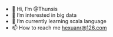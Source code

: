 - 👋 Hi, I’m @Thunsis
- 👀 I’m interested in big data
- 🌱 I’m currently learning scala language
- 📫 How to reach me hexuanr@126.com

<!---
Thunsis/Thunsis is a ✨ special ✨ repository because its `README.md` (this file) appears on your GitHub profile.
You can click the Preview link to take a look at your changes.
--->
